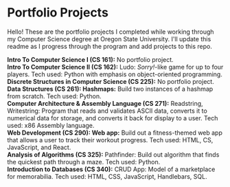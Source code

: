 #  Portfolio Projects
Hello! These are the portfolio projects I completed while working through my Computer Science degree at Oregon State University. I'll update this readme as I progress through the program and add projects to this repo.

<strong>Intro To Computer Science I (CS 161):</strong> No portfolio project.<br />
<strong>Intro To Computer Science II (CS 162):</strong> Ludo: <i>Sorry!</i>-like game for up to four players. Tech used: Python with emphasis on object-oriented programming.<br />
<strong>Discrete Structures in Computer Science (CS 225):</strong> No portfolio project.<br />
<strong>Data Structures (CS 261): Hashmaps:</strong> Build two instances of a hashmap from scratch. Tech used: Python.<br />
<strong>Computer Architecture & Assembly Language (CS 271):</strong> Readstring, Writestring: Program that reads and validates ASCII data, converts it to numerical data for storage, and converts it back for display to a user. Tech used: x86 Assembly language.<br />
<strong>Web Development (CS 290): Web app:</strong> Build out a fitness-themed web app that allows a user to track their workout progress. Tech used: HTML, CS, JavaScript, and React.<br />
<strong>Analysis of Algorithms (CS 325):</strong> Pathfinder: Build out algorithm that finds the quickest path through a maze. Tech used: Python.<br />
<strong>Introduction to Databases (CS 340):</strong> CRUD App: Model of a marketplace for memorabilia. Tech used: HTML, CSS, JavaScript, Handlebars, SQL.<br />
